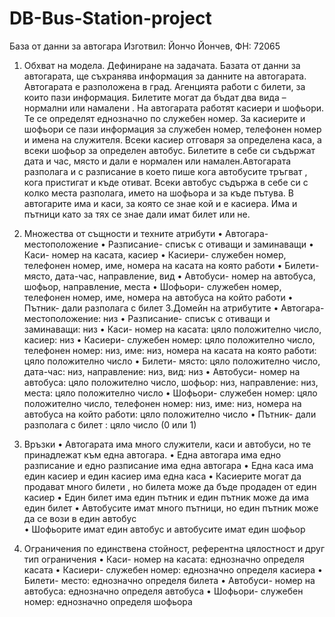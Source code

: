 # DB-Bus-Station-project
База от данни за автогара
Изготвил: Йончо Йончев, ФН: 72065
1. Обхват на модела. Дефиниране на задачата.
Базата от данни за автогарата, ще съхранява информация за
данните на автогарата. Автогарата е разположена в град. 
Агенцията работи с билети, за които пази информация. Билетите  могат да бъдат два вида – нормални или намалени . На автогарата работят касиери  и шофьори.
Те се определят еднозначно по служебен номер. За касиерите  и шофьори се пази информация за служебен номер, телефонен номер и имена на служителя.
Всеки касиер отговаря за определена каса, а всеки шофьор за определен автобус.
Билетите в себе си съдържат дата и час, място и дали е нормален или намален.Автогарата  разполага и с разписание в което пише кога автобусите  тръгват , кога пристигат и къде отиват.
Всеки автобус съдържа в себе си с колко места разполага, името на шофьора и за къде пътува. 
В автогарите има и каси, за която се знае кой и е касиера.
Има и пътници като за тях се знае дали имат билет или не.


2. Множества от същности и техните атрибути
  •	Автогара-  местоположение
  •	Разписание- списък с отиващи и заминаващи
  •	Каси- номер на касата, касиер
  •	Касиери-  служебен номер, телефонен номер, име, номера на касата на която работи
  •	Билети- място, дата-час,  направление,  вид
  •	Автобуси- номер на автобуса, шофьор, направление, места 
  •	Шофьори- служебен номер, телефонен номер, име, номера на автобуса на който работи
  •	Пътник-  дали разполага с билет
3.Домейн на атрибутите
  •	Автогара-  местоположение:  низ
  •	Разписание- списък с отиващи и заминаващи: низ
  •	Каси- номер на касата: цяло положително число, касиер: низ
  •	Касиери-  служебен номер: цяло положително число, телефонен номер: низ, име: низ, номера на касата на която работи: цяло положително число
  •	Билети- място: цяло положително число, дата-час: низ,  направление: низ,  вид: низ
  •	Автобуси- номер на автобуса: цяло положително число, шофьор: низ, направление: низ, места: цяло положително число
  •	Шофьори- служебен номер: цяло положително число, телефонен номер: низ,  име: низ,  номера на автобуса на който работи: цяло положително число
  •	Пътник-  дали разполага с билет : цяло число (0 или 1)
4. Връзки
  •	Автогарата има много служители, каси и автобуси, но те принадлежат към една автогара.
  •	Една автогара има едно разписание и едно разписание има една автогара
  •	Една каса има един касиер и един касиер има една каса
  •	Касиерите могат да продават много билети , но билета може да бъде продаден от един касиер 
  •	Един билет има един пътник и един пътник може да има  един билет
  •	Автобусите имат много пътници, но един пътник може да се вози в един автобус  
  •	Шофьорите имат един автобус и автобусите имат един шофьор
5. Ограничения по единствена стойност, референтна цялостност и друг тип ограничения
  •	Каси- номер на касата: еднозначно определя касата
  •	Касиери-  служебен номер: еднозначно определя касиера
  •	Билети- место: еднозначно определя билета
  •	Автобуси- номер на автобуса: еднозначно определя автобуса 
  •	Шофьори- служебен номер: еднозначно определя шофьора

